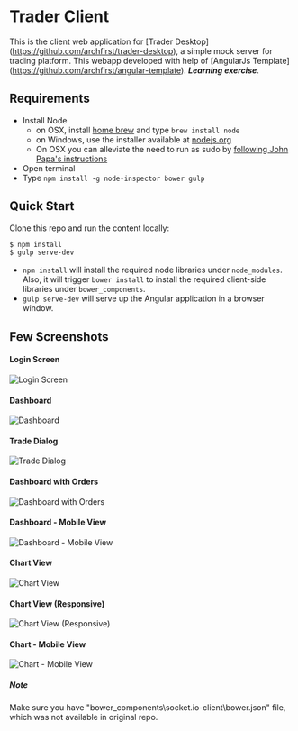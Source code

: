 # Trader Client
This is the client web application for [Trader Desktop] (https://github.com/archfirst/trader-desktop), a simple mock server for trading platform.
This webapp developed with help of [AngularJs Template] (https://github.com/archfirst/angular-template). ***Learning exercise***.

## Requirements
- Install Node
    - on OSX, install [home brew](http://brew.sh/) and type `brew install node`
    - on Windows, use the installer available at [nodejs.org](http://nodejs.org/)
    - On OSX you can alleviate the need to run as sudo by [following John Papa's instructions](http://jpapa.me/nomoresudo)
- Open terminal
- Type `npm install -g node-inspector bower gulp`

## Quick Start
Clone this repo and run the content locally:
```bash
$ npm install
$ gulp serve-dev
```
- `npm install` will install the required node libraries under `node_modules`. Also, it will trigger `bower install` to install the required client-side libraries under `bower_components`.
- `gulp serve-dev` will serve up the Angular application in a browser window.

Few Screenshots
---------------

#### Login Screen
![Login Screen](assets/login.png)

#### Dashboard
![Dashboard](assets/dashboard.png)

#### Trade Dialog
![Trade Dialog](assets/trade-dialog.png)

#### Dashboard with Orders
![Dashboard with Orders](assets/dashboard-orders.png)

#### Dashboard - Mobile View
![Dashboard - Mobile View](assets/mobile-dashboard.png)

#### Chart View
![Chart View](assets/chart.png)

#### Chart View (Responsive)
![Chart View (Responsive)](assets/chart-responsive.png)

#### Chart - Mobile View
![Chart - Mobile View](assets/chart-mobile.png)


##### Note
Make sure you have "bower_components\socket.io-client\bower.json" file, which was not available in original repo.

